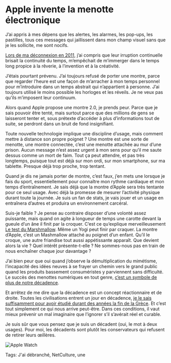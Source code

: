 # Apple invente la menotte électronique

J’ai appris à mes dépens que les alertes, les alarmes, les pop-ups, les pastilles, tous ces messages qui jaillissent dans mon champ visuel sans que je les sollicite, me sont nocifs.

[Lors de ma déconnexion en 2011](/jai-debranche/), j’ai compris que leur irruption continuelle brisait la continuité du temps, m’empêchait de m’immerger dans le temps long propice à la rêverie, à l’invention et à la créativité.

J’étais pourtant prévenu. J’ai toujours refusé de porter une montre, parce que regarder l’heure est une façon de m’arracher à mon temps personnel pour m’introduire dans un temps abstrait qui n’appartient à personne. J’ai toujours utilisé le moins possible les horloges et les réveils. Je ne veux pas qu’ils m’imposent leur continuum.

Alors quand Apple propose une montre 2.0, je prends peur. Parce que je sais pouvoir être tenté, mais surtout parce que des millions de gens se laisseront tenter et, sous prétexte d’accéder à plus d’informations tout de suite, se perdront dans un bruit de fond insignifiant.

Toute nouvelle technologie implique une discipline d’usage, mais comment mettre à distance son propre poignet ? Une montre est une sorte de menotte, une montre connectée, c’est une menotte attachée au mur d’une prison. Aucun message n’est assez urgent à mon sens pour qu’il me saute dessus comme un mort de faim. Tout ça peut attendre, et pas très longtemps, puisque tout est déjà sur mon ordi, sur mon smartphone, sur ma tablette. Presque déjà trop proche, trop tentant.

Quand je dis ne jamais porter de montre, c’est faux, j’en mets une lorsque je fais du sport, essentiellement pour connaître mon rythme cardiaque et mon temps d’entraînement. Je sais déjà que la montre d’Apple sera très tentante pour ce seul usage. Avec déjà la promesse de mesurer l’activité physique durant toute la journée. Je suis un fan de stats, je vais jouer et un usage en entraînera d’autres et produira un environnement carcéral.

Suis-je faible ? Je pense au contraire disposer d’une volonté assez puissante, mais quand on agite à longueur de temps une carotte devant la gueule d’un âne il finit par la croquer. C’est ce qu’explique merveilleusement [Le test du Marshmallow](http://fr.wikipedia.org/wiki/Test_du_marshmallow). Même un Yogi peut finir par craquer. La montre d’Apple, c’est un Mashmallow attaché au poignet d’un enfant. Qu’il le croque, une autre friandise tout aussi appétissante apparaît. Que devient alors la vie ? Quel intérêt présente-t-elle ? Ne sommes-nous pas en train de nous enchaîner chaque jour davantage ?

J’ai bien peur que oui quand j’observe la démultiplication du mimétisme, l’incapacité des idées neuves à se frayer un chemin vers le grand public quand les produits bassement consuméristes y parviennent sans difficulté. Le succès des menottes numériques en tout genre, [c’est un symbole de plus de notre décadence](/2014/09/07/nous-entrons-en-decadence/).

Et arrêtez de me dire que la décadence est un concept réactionnaire et de droite. Toutes les civilisations entrent un jour en décadence, [je le sais suffisamment pour avoir étudié durant des années la fin de la Grèce](/eratosthene/). Et c’est tout simplement ce qui nous arrive peut-être. Dans ces conditions, il vaut mieux prévenir un mal imaginaire que l’ignorer s’il s’avérait réel et curable.

Je suis sûr que vous pensez que je suis un décadent (oui, le mot à deux usages). Pour moi, les décadents sont plutôt les conservateurs qui refusent de retirer leurs œillères.

![Apple Watch](https://tcrouzet.com/images_tc/2014/09/watch.jpg)



Tags: J'ai débranché, NetCulture, une